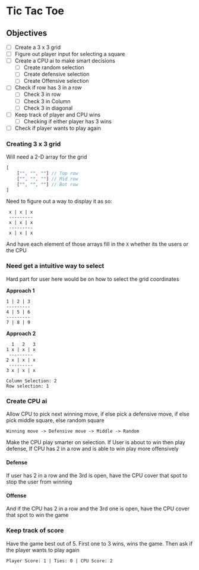 # Tic Tac Toe

## Objectives

- [ ] Create a 3 x 3 grid 
- [ ] Figure out player input for selecting a square
- [ ] Create a CPU ai to make smart decisions
	- [ ] Create random selection
	- [ ] Create defensive selection
	- [ ] Create Offensive selection
- [ ] Check if row has 3 in a row
	- [ ] Check 3 in row
	- [ ] Check 3 in Column
	- [ ] Check 3 in diagonal
- [ ] Keep track of player and CPU wins
	- [ ] Checking if either player has 3 wins
- [ ] Check if player wants to play again
### Creating 3 x 3 grid

Will need a 2-D array for the grid

```javascript
[
	["", "", ""] // Top row
	["", "", ""] // Mid row
	["", "", ""] // Bot row
]
```

Need to figure out a way to display it as so:

```
 x | x | x
 ---------
 x | x | x
 ---------
 x | x | x
```

And have each element of those arrays fill in the `X` whether its the users or the CPU

### Need get a intuitive way to select

Hard part for user here would be on how to select the grid coordinates

**Approach 1** 
```
1 | 2 | 3
---------
4 | 5 | 6
---------
7 | 8 | 9
```

**Approach 2**
```
  1   2   3
1 x | x | x
 ---------
2 x | x | x
 ---------
3 x | x | x

Column Selection: 2
Row selection: 1
```

### Create CPU ai

Allow CPU to pick next winning move, if else pick a defensive move, if else pick middle square, else random square

```
Winning move -> Defensive move -> Middle -> Random
```

Make the CPU play smarter on selection. If User is about to win then play defense, If CPU has 2 in a row and is able to win play more offensively 
#### Defense

If user has 2 in a row and the 3rd is open, have the CPU cover that spot to stop the user from winning 

#### Offense

And if the CPU has 2 in a row and the 3rd one is open, have the CPU cover that spot to win the game

### Keep track of score

Have the game best out of 5. First one to 3 wins, wins the game. Then ask if the player wants to play again

```
Player Score: 1 | Ties: 0 | CPU Score: 2
```
